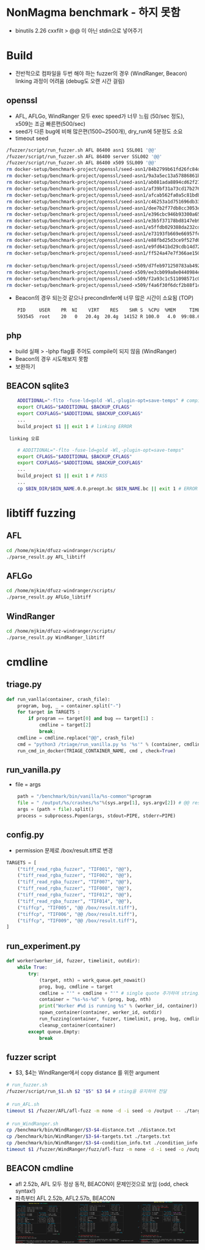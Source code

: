 # NonMagma benchmark - 하지 못함
- binutils 2.26 cxxfilt > @@ 이 아닌 stdin으로 넣어주기

# Build
- 전반적으로 컴파일을 두번 해야 하는 fuzzer의 경우 (WindRanger, Beacon) linking 과정이 어려움 (debug도 오랜 시간 걸림)
## openssl
- AFL, AFLGo, WindRanger 모두 exec speed가 너무 느림 (50/sec 정도), x509는 조금 빠른편(500/sec)
- seed가 다른 bug에 비해 많은편(1500~2500개), dry_run에 5분정도 소요
- timeout seed
```sh
/fuzzer/script/run_fuzzer.sh AFL 86400 asn1 SSL001 '@@'
/fuzzer/script/run_fuzzer.sh AFL 86400 server SSL002 '@@'
/fuzzer/script/run_fuzzer.sh AFL 86400 x509 SSL009 '@@'
rm docker-setup/benchmark-project/openssl/seed-asn1/84b2799b61fd26fc84d6156d6de2eea708c3f7b9
rm docker-setup/benchmark-project/openssl/seed-asn1/9a3a5ec13a57886861b8697158963bb92c55371b
rm docker-setup/benchmark-project/openssl/seed-asn1/ab081ada8894cd62f2734335980ddcfa5d82c3eb
rm docker-setup/benchmark-project/openssl/seed-asn1/af39bf31a73cd17b276e9532f84fa560497a8146
rm docker-setup/benchmark-project/openssl/seed-asn1/afcab562fa0a5c81bdbf4e8ab7f206aa5011fa44
rm docker-setup/benchmark-project/openssl/seed-asn1/c46253a1d751696db332d4269b4775c6075238e4
rm docker-setup/benchmark-project/openssl/seed-asn1/dee7b2f77db8cc3053e178f8aec2a37090b45750
rm docker-setup/benchmark-project/openssl/seed-asn1/e396cbc946b93300a65c555660c4b2f8f024804f
rm docker-setup/benchmark-project/openssl/seed-asn1/e3b5f37178bd8147eb942990d314828b4cbf7313
rm docker-setup/benchmark-project/openssl/seed-asn1/e5ffdb029388da232cd5698dc7addb99069d25ab
rm docker-setup/benchmark-project/openssl/seed-asn1/e73193fb669e66957fed09967a1e530b97038c68
rm docker-setup/benchmark-project/openssl/seed-asn1/e88fbd25d3ce9f527d0a5233e39ce8cd4ecc0890
rm docker-setup/benchmark-project/openssl/seed-asn1/e9fd641bd29cdb14d72ecd856558a4d6495025ea
rm docker-setup/benchmark-project/openssl/seed-asn1/ff524a47e7f366ae1507aaac5c00cd0848d14e41

rm docker-setup/benchmark-project/openssl/seed-x509/d7feb971250783ab492a0927c39605cf87ab0c12
rm docker-setup/benchmark-project/openssl/seed-x509/ee3cb099a8e0440984e7fb2265b8ba2274b2976f
rm docker-setup/benchmark-project/openssl/seed-x509/f2a93c1c511098571c0cc9a24a495b3307956cc6
rm docker-setup/benchmark-project/openssl/seed-x509/f4a6f30f6dcf2b88f1cd11a01d715918ff83ed9c
```

- Beacon의 경우 되는것 같으나 precondInfer에 너무 많은 시간이 소요됨 (TOP)
``` sh
    PID     USER    PR  NI    VIRT    RES    SHR S  %CPU  %MEM     TIME+ COMMAND
    593545  root    20   0   20.4g  20.4g  14152 R 100.0   4.0  99:08.60 precondInfer
```
## php
- build 실패 > -lphp flag를 주어도 compile이 되지 않음 (WindRanger)
- Beacon의 경우 시도해보지 못함
- 보완하기
## BEACON sqlite3
``` sh
    ADDITIONAL="-flto -fuse-ld=gold -Wl,-plugin-opt=save-temps" # compile중 .bc파일이 필요해서 추가한 flag
    export CFLAGS="$ADDITIONAL $BACKUP_CFLAGS"
    export CXXFLAGS="$ADDITIONAL $BACKUP_CXXFLAGS"
    ...
    build_project $1 || exit 1 # linking ERROR
```
     linking 오류
``` sh
    # ADDITIONAL="-flto -fuse-ld=gold -Wl,-plugin-opt=save-temps"
    export CFLAGS="$ADDITIONAL $BACKUP_CFLAGS"
    export CXXFLAGS="$ADDITIONAL $BACKUP_CXXFLAGS"
    ...
    build_project $1 || exit 1 # PASS
    ...
    cp $BIN_DIR/$BIN_NAME.0.0.preopt.bc $BIN_NAME.bc || exit 1 # ERROR .bc파일이 없음

```

# libtiff fuzzing
## AFL
```sh
cd /home/mjkim/dfuzz-windranger/scripts/
./parse_result.py AFL_libtiff
```
## AFLGo
```sh
cd /home/mjkim/dfuzz-windranger/scripts/
./parse_result.py AFLGo_libtiff
```
## WindRanger
```sh
cd /home/mjkim/dfuzz-windranger/scripts/
./parse_result.py WindRanger_libtiff
```

# cmdline
## triage.py
``` python
def run_vanlla(container, crash_file):
    program, bug, _ = container.split("-")
    for target in TARGETS :
        if program == target[0] and bug == target[1] :
            cmdline = target[2]
            break;
    cmdline = cmdline.replace("@@", crash_file)
    cmd = "python3 /triage/run_vanilla.py %s '%s'" % (container, cmdline) # single quote로 string으로 인식
    run_cmd_in_docker(TRIAGE_CONTAINER_NAME, cmd , check=True)
```
## run_vanilla.py
- file = args
``` python
    path = "/benchmark/bin/vanilla/%s-common"%program
    file = " /output/%s/crashes/%s"%(sys.argv[1], sys.argv[2]) # @@ result.tiff를 다시 argument로 나누어줌
    args = (path + file).split()
    process = subprocess.Popen(args, stdout=PIPE, stderr=PIPE)
```
## config.py
- permission 문제로 /box/result.tiff로 변경
``` python
TARGETS = [
    ("tiff_read_rgba_fuzzer", "TIF001", "@@"),
    ("tiff_read_rgba_fuzzer", "TIF002", "@@"),
    ("tiff_read_rgba_fuzzer", "TIF007", "@@"),
    ("tiff_read_rgba_fuzzer", "TIF008", "@@"),
    ("tiff_read_rgba_fuzzer", "TIF012", "@@"),
    ("tiff_read_rgba_fuzzer", "TIF014", "@@"),
    ("tiffcp", "TIF005", "@@ /box/result.tiff"),
    ("tiffcp", "TIF006", "@@ /box/result.tiff"),
    ("tiffcp", "TIF009", "@@ /box/result.tiff"),
]
```
## run_experiment.py
``` python
def worker(worker_id, fuzzer, timelimit, outdir):
    while True:
        try:
            (target, nth) = work_queue.get_nowait()
            prog, bug, cmdline = target
            cmdline = "'" + cmdline + "'" # single quote 추가하여 string으로 보냄
            container = "%s-%s-%d" % (prog, bug, nth)
            print("Worker #%d is running %s" % (worker_id, container))
            spawn_container(container, worker_id, outdir)
            run_fuzzing(container, fuzzer, timelimit, prog, bug, cmdline)
            cleanup_container(container)
        except queue.Empty:
            break
```
## fuzzer script
- $3, $4는 WindRanger에서 copy distance 를 위한 argument
``` sh
# run_fuzzer.sh
/fuzzer/script/run_$1.sh $2 "$5" $3 $4 # sting을 유지하여 전달

# run_AFL.sh
timeout $1 /fuzzer/AFL/afl-fuzz -m none -d -i seed -o /output -- ./target `echo $2` # echo를 통해 string > argument

# run_WindRanger.sh
cp /benchmark/bin/WindRanger/$3-$4-distance.txt ./distance.txt
cp /benchmark/bin/WindRanger/$3-$4-targets.txt ./targets.txt
cp /benchmark/bin/WindRanger/$3-$4-condition_info.txt ./condition_info.txt
timeout $1 /fuzzer/WindRanger/fuzz/afl-fuzz -m none -d -i seed -o /output ./target `echo $2`
```

## BEACON cmdline
- afl 2.52b, AFL 모두 정상 동작, BEACON이 문제인것으로 보임 (odd, check syntax!)
- 좌측부터 AFL 2.52b, AFL2.57b, BEACON
![cmdline](./image/0814_fuzzer1.png)